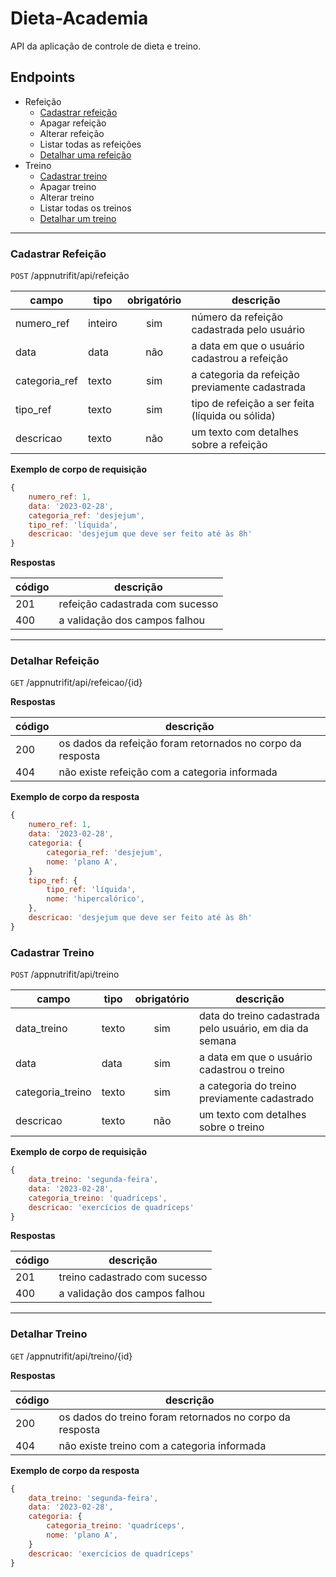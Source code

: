 # Dieta-Academia
API da aplicação de controle de dieta e treino.

## Endpoints

- Refeição
    - [Cadastrar refeição](#cadastrar-refeição)
    - Apagar refeição
    - Alterar refeição
    - Listar todas as refeições
    - [Detalhar uma refeição](#detalhar-refeição)
- Treino
    - [Cadastrar treino](#cadastrar-treino)
    - Apagar treino
    - Alterar treino
    - Listar todas os treinos
    - [Detalhar um treino](#detalhar-treino)


---

### Cadastrar Refeição

`POST` /appnutrifit/api/refeição

| campo | tipo | obrigatório | descrição
|-------|------|:-------------:|----
| numero_ref | inteiro | sim | número da refeição cadastrada pelo usuário 
| data | data | não | a data em que o usuário cadastrou a refeição
| categoria_ref | texto | sim | a categoria da refeição previamente cadastrada
| tipo_ref | texto | sim | tipo de refeição a ser feita (líquida ou sólida)
| descricao | texto | não | um texto com detalhes sobre a refeição

  **Exemplo de corpo de requisição**

```js 
{
    numero_ref: 1,
    data: '2023-02-28',
    categoria_ref: 'desjejum',
    tipo_ref: 'líquida',
    descricao: 'desjejum que deve ser feito até às 8h'
}
```

**Respostas**

| código | descrição
|-|-
|201| refeição cadastrada com sucesso
|400| a validação dos campos falhou

---

### Detalhar Refeição

`GET` /appnutrifit/api/refeicao/{id}

**Respostas**

| código | descrição
|-|-
|200| os dados da refeição foram retornados no corpo da resposta
|404| não existe refeição com a categoria informada

**Exemplo de corpo da resposta**
```js 
{
    numero_ref: 1,
    data: '2023-02-28',
    categoria: {
        categoria_ref: 'desjejum',
        nome: 'plano A',
    }
    tipo_ref: {
        tipo_ref: 'líquida',
        nome: 'hipercalórico',
    },
    descricao: 'desjejum que deve ser feito até às 8h'
}
```
### Cadastrar Treino

`POST` /appnutrifit/api/treino

| campo | tipo | obrigatório | descrição
|-------|------|:-------------:|----
| data_treino | texto | sim | data do treino cadastrada pelo usuário, em dia da semana
| data | data | sim | a data em que o usuário cadastrou o treino
| categoria_treino | texto | sim | a categoria do treino previamente cadastrado
| descricao | texto | não | um texto com detalhes sobre o treino

  **Exemplo de corpo de requisição**

```js 
{
    data_treino: 'segunda-feira',
    data: '2023-02-28',
    categoria_treino: 'quadríceps',
    descricao: 'exercícios de quadríceps'
}
```

**Respostas**

| código | descrição
|-|-
|201| treino cadastrado com sucesso
|400| a validação dos campos falhou

---

### Detalhar Treino

`GET` /appnutrifit/api/treino/{id}

**Respostas**

| código | descrição
|-|-
|200| os dados do treino foram retornados no corpo da resposta
|404| não existe treino com a categoria informada

**Exemplo de corpo da resposta**
```js 
{
    data_treino: 'segunda-feira',
    data: '2023-02-28',
    categoria: {
        categoria_treino: 'quadríceps',
        nome: 'plano A',
    }
    descricao: 'exercícios de quadríceps'
}
